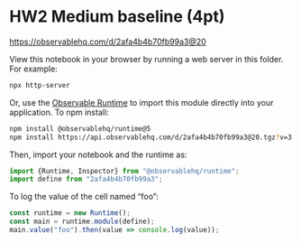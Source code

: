 # HW2 Medium baseline (4pt)

https://observablehq.com/d/2afa4b4b70fb99a3@20

View this notebook in your browser by running a web server in this folder. For
example:

~~~sh
npx http-server
~~~

Or, use the [Observable Runtime](https://github.com/observablehq/runtime) to
import this module directly into your application. To npm install:

~~~sh
npm install @observablehq/runtime@5
npm install https://api.observablehq.com/d/2afa4b4b70fb99a3@20.tgz?v=3
~~~

Then, import your notebook and the runtime as:

~~~js
import {Runtime, Inspector} from "@observablehq/runtime";
import define from "2afa4b4b70fb99a3";
~~~

To log the value of the cell named “foo”:

~~~js
const runtime = new Runtime();
const main = runtime.module(define);
main.value("foo").then(value => console.log(value));
~~~

